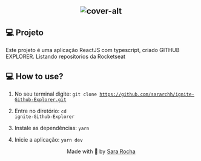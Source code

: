<h2  align="center">
<img  alt="cover-alt"  src=".github/github.png" />
</h2>


## 💻 Projeto
  

Este projeto é uma aplicação ReactJS com typescript, criado GITHUB EXPLORER. Listando repositorios da Rocketseat
  

## 💻 How to use?

1. No seu terminal digite: <code>git clone https://github.com/sararchh/ignite-Github-Explorer.git</code> 

2. Entre no diretório: <code>cd ignite-Github-Explorer</code>

3. Instale as dependências: <code>yarn</code>

4. Inicie a aplicação: <code>yarn dev</code> 


<p  align="center">Made with 💜 by <a  href="https://github.com/sararchh"  target="_blank">Sara Rocha </a></p>